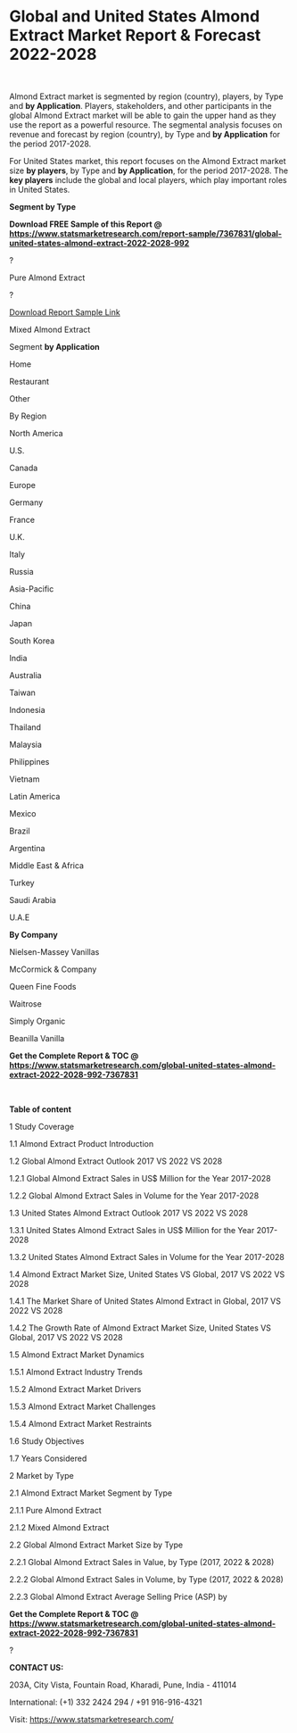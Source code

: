 <h1>Global and United States Almond Extract Market Report & Forecast 2022-2028</h1><br/><p>Almond Extract market is segmented by region (country), players, by Type and <strong>by Application</strong>. Players, stakeholders, and other participants in the global Almond Extract market will be able to gain the upper hand as they use the report as a powerful resource. The segmental analysis focuses on revenue and forecast by region (country), by Type and <strong>by Application</strong> for the period 2017-2028.</p>
 
 
 
 <p>For United States market, this report focuses on the Almond Extract market size <strong>by players</strong>, by Type and <strong>by Application</strong>, for the period 2017-2028. The <strong>key players</strong> include the global and local players, which play important roles in United States.</p>
 
 
 
 <p><strong>Segment by Type</strong></p>
 
 
 
 <div><b>Download FREE Sample of this Report @ <a href="https://www.statsmarketresearch.com/download-free-sample/7367831/global-united-states-almond-extract-2022-2028-992">https://www.statsmarketresearch.com/report-sample/7367831/global-united-states-almond-extract-2022-2028-992</a></b></div>
 
 
 
 <p>? </p>
 
 
 
 <p>Pure Almond Extract</p>
 
 
 
 <p>? </p>
 
 
 
 <p><a href="https://www.statsmarketresearch.com/download-free-sample/7367831/global-united-states-almond-extract-2022-2028-992">Download Report Sample Link</a></p>
 
 
 
 <p>Mixed Almond Extract</p>
 
 
 
 <p>Segment <strong>by Application</strong></p>
 
 
 
 <p>Home</p>
 
 
 
 <p>Restaurant</p>
 
 
 
 <p>Other</p>
 
 
 
 <p>By Region</p>
 
 
 
 <p>North America</p>
 
 
 
 <p>U.S.</p>
 
 
 
 <p>Canada</p>
 
 
 
 <p>Europe</p>
 
 
 
 <p>Germany</p>
 
 
 
 <p>France</p>
 
 
 
 <p>U.K.</p>
 
 
 
 <p>Italy</p>
 
 
 
 <p>Russia</p>
 
 
 
 <p>Asia-Pacific</p>
 
 
 
 <p>China</p>
 
 
 
 <p>Japan</p>
 
 
 
 <p>South Korea</p>
 
 
 
 <p>India</p>
 
 
 
 <p>Australia</p>
 
 
 
 <p>Taiwan</p>
 
 
 
 <p>Indonesia</p>
 
 
 
 <p>Thailand</p>
 
 
 
 <p>Malaysia</p>
 
 
 
 <p>Philippines</p>
 
 
 
 <p>Vietnam</p>
 
 
 
 <p>Latin America</p>
 
 
 
 <p>Mexico</p>
 
 
 
 <p>Brazil</p>
 
 
 
 <p>Argentina</p>
 
 
 
 <p>Middle East & Africa</p>
 
 
 
 <p>Turkey</p>
 
 
 
 <p>Saudi Arabia</p>
 
 
 
 <p>U.A.E</p>
 
 
 
 <p><strong>By Company</strong></p>
 
 
 
 <p>Nielsen-Massey Vanillas</p>
 
 
 
 <p>McCormick & Company</p>
 
 
 
 <p>Queen Fine Foods</p>
 
 
 
 <p>Waitrose</p>
 
 
 
 <p>Simply Organic</p>
 
 
 
 <p>Beanilla Vanilla</p>
 
 
 
 <div><b>Get the Complete Report & TOC @ <a href="https://www.statsmarketresearch.com/global-united-states-almond-extract-2022-2028-992-7367831">https://www.statsmarketresearch.com/global-united-states-almond-extract-2022-2028-992-7367831</a></b></div>
 
 
 
 <p><br />
 
 <b>Table of content</b></p>
 
 
 
 <p>1 Study Coverage<br />
 
 1.1 Almond Extract Product Introduction<br />
 
 1.2 Global Almond Extract Outlook 2017 VS 2022 VS 2028<br />
 
 1.2.1 Global Almond Extract Sales in US$ Million for the Year 2017-2028<br />
 
 1.2.2 Global Almond Extract Sales in Volume for the Year 2017-2028<br />
 
 1.3 United States Almond Extract Outlook 2017 VS 2022 VS 2028<br />
 
 1.3.1 United States Almond Extract Sales in US$ Million for the Year 2017-2028<br />
 
 1.3.2 United States Almond Extract Sales in Volume for the Year 2017-2028<br />
 
 1.4 Almond Extract Market Size, United States VS Global, 2017 VS 2022 VS 2028<br />
 
 1.4.1 The Market Share of United States Almond Extract in Global, 2017 VS 2022 VS 2028<br />
 
 1.4.2 The Growth Rate of Almond Extract Market Size, United States VS Global, 2017 VS 2022 VS 2028<br />
 
 1.5 Almond Extract Market Dynamics<br />
 
 1.5.1 Almond Extract Industry Trends<br />
 
 1.5.2 Almond Extract Market Drivers<br />
 
 1.5.3 Almond Extract Market Challenges<br />
 
 1.5.4 Almond Extract Market Restraints<br />
 
 1.6 Study Objectives<br />
 
 1.7 Years Considered<br />
 
 2 Market by Type<br />
 
 2.1 Almond Extract Market Segment by Type<br />
 
 2.1.1 Pure Almond Extract<br />
 
 2.1.2 Mixed Almond Extract<br />
 
 2.2 Global Almond Extract Market Size by Type<br />
 
 2.2.1 Global Almond Extract Sales in Value, by Type (2017, 2022 & 2028)<br />
 
 2.2.2 Global Almond Extract Sales in Volume, by Type (2017, 2022 & 2028)<br />
 
 2.2.3 Global Almond Extract Average Selling Price (ASP) by</p>
 
 
 
 <div><b>Get the Complete Report & TOC @ <a href="https://www.statsmarketresearch.com/global-united-states-almond-extract-2022-2028-992-7367831">https://www.statsmarketresearch.com/global-united-states-almond-extract-2022-2028-992-7367831</a></b></div>
 
 
 
 <p>? </p>
 
 
 
 <p><b>CONTACT US:</b><br />
 
 203A, City Vista, Fountain Road, Kharadi, Pune, India - 411014<br />
 
 International: (+1) 332 2424 294 / +91 916-916-4321<br />
 
 Visit: <a href="https://www.statsmarketresearch.com/">https://www.statsmarketresearch.com/</a></p>